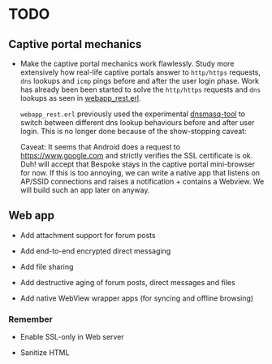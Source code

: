 # TODO

## Captive portal mechanics

* Make the captive portal mechanics work flawlessly. Study more
  extensively how real-life captive portals answer to `http/https`
  requests, `dns` lookups and `icmp` pings before and after the user
  login phase. Work has already been been started to solve the
  `http/https` requests and `dns` lookups as seen in
  [webapp_rest.erl](webapp/src/webapp_rest.erl).
  
  `webapp_rest.erl` previously used the experimental
  [dnsmasq-tool](main/bin/dnsmasq-tool) to switch between different
  dns lookup behaviours before and after user login. This is no longer
  done because of the show-stopping caveat:

  Caveat: It seems that Android does a request to
  https://www.google.com and strictly verifies the SSL certificate
  is ok. Duh! will accept that Bespoke stays in the captive portal
  mini-browser for now. If this is too annoying, we can write a native
  app that listens on AP/SSID connections and raises a notification +
  contains a Webview. We will build such an app later on anyway.

## Web app

* Add attachment support for forum posts

* Add end-to-end encrypted direct messaging

* Add file sharing

* Add destructive aging of forum posts, direct messages and files

* Add native WebView wrapper apps (for syncing and offline browsing)

### Remember

* Enable SSL-only in Web server

* Sanitize HTML
